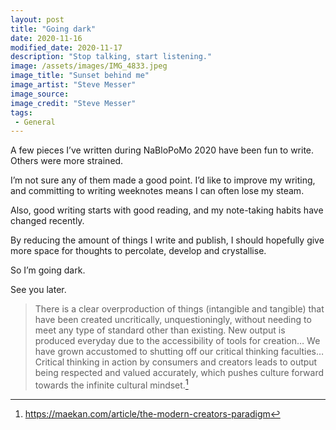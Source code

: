 ```yaml
---
layout: post
title: "Going dark"
date: 2020-11-16
modified_date: 2020-11-17
description: "Stop talking, start listening."
image: /assets/images/IMG_4833.jpeg
image_title: "Sunset behind me"
image_artist: "Steve Messer"
image_source: 
image_credit: "Steve Messer"
tags:
 - General
---
```


A few pieces I’ve written during NaBloPoMo 2020 have been fun to write. Others were more strained.

I’m not sure any of them made a good point. I’d like to improve my writing, and committing to writing weeknotes means I can often lose my steam.

Also, good writing starts with good reading, and my note-taking habits have changed recently.

By reducing the amount of things I write and publish, I should hopefully give more space for thoughts to percolate, develop and crystallise.

So I’m going dark.

See you later.

> There is a clear overproduction of things (intangible and tangible) that have been created uncritically, unquestioningly, without needing to meet any type of standard other than existing. New output is produced everyday due to the accessibility of tools for creation… We have grown accustomed to shutting off our critical thinking faculties… Critical thinking in action by consumers and creators leads to output being respected and valued accurately, which pushes culture forward towards the infinite cultural mindset.[^1]

[^1]: https://maekan.com/article/the-modern-creators-paradigm
